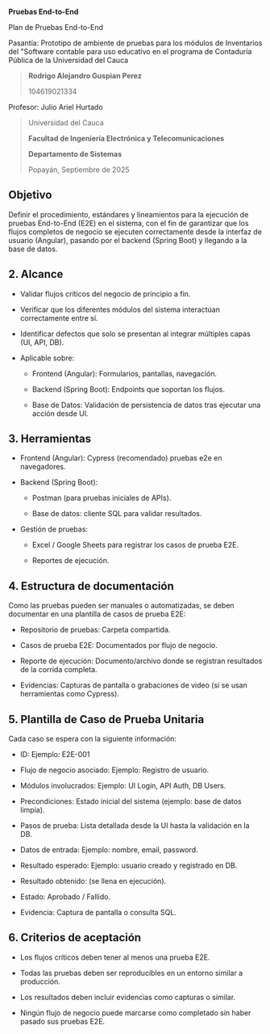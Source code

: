 **Pruebas End-to-End**


Plan de Pruebas End-to-End

Pasantía: Prototipo de ambiente de pruebas para los módulos de
Inventarios del "Software contable para uso educativo en el programa de
Contaduría Pública de la Universidad del Cauca

> **Rodrigo Alejandro Guspian Perez**
>
> 104619021334

Profesor: Julio Ariel Hurtado

> Universidad del Cauca
>
> **Facultad de Ingeniería Electrónica y Telecomunicaciones**
>
> **Departamento de Sistemas**
>
> Popayán, Septiembre de 2025

## Objetivo

Definir el procedimiento, estándares y lineamientos para la ejecución de
pruebas End-to-End (E2E) en el sistema, con el fin de garantizar que los
flujos completos de negocio se ejecuten correctamente desde la interfaz
de usuario (Angular), pasando por el backend (Spring Boot) y llegando a
la base de datos.

## 2. Alcance 

-   Validar flujos críticos del negocio de principio a fin.

-   Verificar que los diferentes módulos del sistema interactúan
    correctamente entre sí.

-   Identificar defectos que solo se presentan al integrar múltiples
    capas (UI, API, DB).

-   Aplicable sobre:

    -   Frontend (Angular): Formularios, pantallas, navegación.

    -   Backend (Spring Boot): Endpoints que soportan los flujos.

    -   Base de Datos: Validación de persistencia de datos tras ejecutar
        una acción desde UI.

## 3. Herramientas

-   Frontend (Angular): Cypress (recomendado) pruebas e2e en
    navegadores.

-   Backend (Spring Boot):

    -   Postman (para pruebas iniciales de APIs).

    -   Base de datos: cliente SQL para validar resultados.

-   Gestión de pruebas:

    -   Excel / Google Sheets para registrar los casos de prueba E2E.

    -   Reportes de ejecución.

## 4. Estructura de documentación

Como las pruebas pueden ser manuales o automatizadas, se deben
documentar en una plantilla de casos de prueba E2E:

-   Repositorio de pruebas: Carpeta compartida.

-   Casos de prueba E2E: Documentados por flujo de negocio.

-   Reporte de ejecución: Documento/archivo donde se registran
    resultados de la corrida completa.

-   Evidencias: Capturas de pantalla o grabaciones de video (si se usan
    herramientas como Cypress).

## 5. Plantilla de Caso de Prueba Unitaria

Cada caso se espera con la siguiente información:

-   ID: Ejemplo: E2E-001

-   Flujo de negocio asociado: Ejemplo: Registro de usuario.

-   Módulos involucrados: Ejemplo: UI Login, API Auth, DB Users.

-   Precondiciones: Estado inicial del sistema (ejemplo: base de datos
    limpia).

-   Pasos de prueba: Lista detallada desde la UI hasta la validación en
    la DB.

-   Datos de entrada: Ejemplo: nombre, email, password.

-   Resultado esperado: Ejemplo: usuario creado y registrado en DB.

-   Resultado obtenido: (se llena en ejecución).

-   Estado: Aprobado / Fallido.

-   Evidencia: Captura de pantalla o consulta SQL.

## 6. Criterios de aceptación

-   Los flujos críticos deben tener al menos una prueba E2E.

-   Todas las pruebas deben ser reproducibles en un entorno similar a
    producción.

-   Los resultados deben incluir evidencias como capturas o similar.

-   Ningún flujo de negocio puede marcarse como completado sin haber
    pasado sus pruebas E2E.
